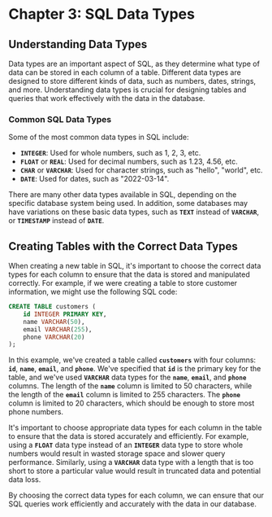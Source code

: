 # Chapter 3: SQL Data Types

## Understanding Data Types

Data types are an important aspect of SQL, as they determine what type of data can be stored in each column of a table. Different data types are designed to store different kinds of data, such as numbers, dates, strings, and more. Understanding data types is crucial for designing tables and queries that work effectively with the data in the database.

### **Common SQL Data Types**

Some of the most common data types in SQL include:

- **`INTEGER`**: Used for whole numbers, such as 1, 2, 3, etc.
- **`FLOAT`** or **`REAL`**: Used for decimal numbers, such as 1.23, 4.56, etc.
- **`CHAR`** or **`VARCHAR`**: Used for character strings, such as "hello", "world", etc.
- **`DATE`**: Used for dates, such as "2022-03-14".

There are many other data types available in SQL, depending on the specific database system being used. In addition, some databases may have variations on these basic data types, such as **`TEXT`** instead of **`VARCHAR`**, or **`TIMESTAMP`** instead of **`DATE`**.

## 

## Creating Tables with the Correct Data Types

When creating a new table in SQL, it's important to choose the correct data types for each column to ensure that the data is stored and manipulated correctly. For example, if we were creating a table to store customer information, we might use the following SQL code:

```sql
CREATE TABLE customers (
    id INTEGER PRIMARY KEY,
    name VARCHAR(50),
    email VARCHAR(255),
    phone VARCHAR(20)
);
```

In this example, we've created a table called **`customers`** with four columns: **`id`**, **`name`**, **`email`**, and **`phone`**. We've specified that **`id`** is the primary key for the table, and we've used **`VARCHAR`** data types for the **`name`**, **`email`**, and **`phone`** columns. The length of the **`name`** column is limited to 50 characters, while the length of the **`email`** column is limited to 255 characters. The **`phone`** column is limited to 20 characters, which should be enough to store most phone numbers.

It's important to choose appropriate data types for each column in the table to ensure that the data is stored accurately and efficiently. For example, using a **`FLOAT`** data type instead of an **`INTEGER`** data type to store whole numbers would result in wasted storage space and slower query performance. Similarly, using a **`VARCHAR`** data type with a length that is too short to store a particular value would result in truncated data and potential data loss.

By choosing the correct data types for each column, we can ensure that our SQL queries work efficiently and accurately with the data in our database.